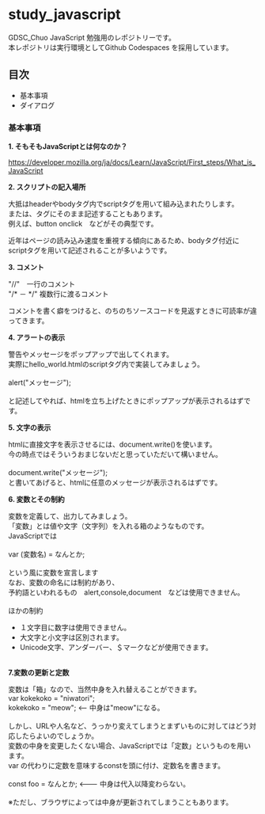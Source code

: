 # study_javascript

GDSC_Chuo JavaScript 勉強用のレポジトリーです。<br>
本レポジトリは実行環境としてGithub Codespaces を採用しています。

## 目次
- 基本事項
- ダイアログ

### 基本事項

<strong>1. そもそもJavaScriptとは何なのか？</strong><br>

https://developer.mozilla.org/ja/docs/Learn/JavaScript/First_steps/What_is_JavaScript

<strong>2. スクリプトの記入場所</strong><br>

大抵はheaderやbodyタグ内でscriptタグを用いて組み込まれたりします。<br>
または、タグにそのまま記述することもあります。<br>
例えば、button onclick　などがその典型です。<br>

近年はページの読み込み速度を重視する傾向にあるため、bodyタグ付近にscriptタグを用いて記述されることが多いようです。<br>

<strong>3. コメント</strong><br>

"//"　一行のコメント <br>
"/* － */" 複数行に渡るコメント <br>

コメントを書く癖をつけると、のちのちソースコードを見返すときに可読率が違ってきます。<br>

<strong>4. アラートの表示</strong><br>

警告やメッセージをポップアップで出してくれます。<br>
実際にhello_world.htmlのscriptタグ内で実装してみましょう。<br>
<br>
alert("メッセージ"); <br>
<br>
と記述してやれば、htmlを立ち上げたときにポップアップが表示されるはずです。<br>

<strong>5. 文字の表示</strong><br>
  
htmlに直接文字を表示させるには、document.write()を使います。<br>
今の時点ではそういうおまじないだと思っていただいて構いません。<br>
<br>
document.write("メッセージ");
<br>
と書いてあげると、htmlに任意のメッセージが表示されるはずです。<br>
 
<strong>6. 変数とその制約</strong><br>

変数を定義して、出力してみましょう。<br>
「変数」とは値や文字（文字列）を入れる箱のようなものです。<br>
JavaScriptでは<br>
<br>
var (変数名) = なんとか;<br>
<br>
という風に変数を宣言します<br>
なお、変数の命名には制約があり、<br>
予約語といわれるもの　alert,console,document　などは使用できません。<br>
<br>
ほかの制約<br>
- １文字目に数字は使用できません。
- 大文字と小文字は区別されます。
- Unicode文字、アンダーバー、＄マークなどが使用できます。
<br>
<strong>7.変数の更新と定数</strong><br>

変数は「箱」なので、当然中身を入れ替えることができます。<br>
var kokekoko = "niwatori";<br>
kokekoko = "meow"; <-- 中身は"meow"になる。<br>
<br>
しかし、URLや人名など、うっかり変えてしまうとまずいものに対してはどう対応したらよいのでしょうか。<br>
変数の中身を変更したくない場合、JavaScriptでは「定数」というものを用います。<br>
var の代わりに定数を意味するconstを頭に付け、定数名を書きます。<br>
<br>
const foo = なんとか;  <--- 中身は代入以降変わらない。<br>
<br>
※ただし、ブラウザによっては中身が更新されてしまうこともあります。<br>

